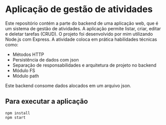 # Aplicação de gestão de atividades

Este repositório contém a parte do backend de uma aplicação web, que é um sistema de gestão de atividades. A aplicação permite listar, criar, editar e deletar tarefas (CRUD). O projeto foi desenvolvido por mim utilizando Node.js com Express. A atividade coloca em prática habilidades técnicas como:

* Métodos HTTP
* Persistência de dados com json
* Separação de responsabilidades e arquitetura de projeto no backend
* Módulo FS
* Módulo path

Este backend consome dados alocados em um arquivo json.

## Para executar a aplicação

```
npm install
npm start

```